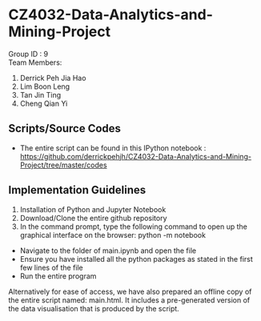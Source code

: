 # CZ4032-Data-Analytics-and-Mining-Project


Group ID : 9  
Team Members:
1) Derrick Peh Jia Hao
2) Lim Boon Leng
3) Tan Jin Ting
4) Cheng Qian Yi



## Scripts/Source Codes 
- The entire script can be found in this IPython notebook : https://github.com/derrickpehjh/CZ4032-Data-Analytics-and-Mining-Project/tree/master/codes
## Implementation Guidelines 
1. Installation of Python and Jupyter Notebook 
2. Download/Clone the entire github repository
3. In the command prompt, type the following command to open up the graphical interface on the browser:
python -m notebook 
  - Navigate to the folder of main.ipynb and open the file  
  - Ensure you have installed all the python packages as stated in the first few lines of the file   
  - Run the entire program  

  Alternatively for ease of access, we have also prepared an offline copy of the entire script named: main.html. It includes a pre-generated version of the data visualisation that is produced by the script.

